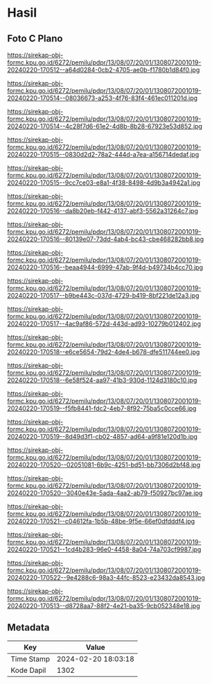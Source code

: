 # Hasil

## Foto C Plano

https://sirekap-obj-formc.kpu.go.id/6272/pemilu/pdpr/13/08/07/20/01/1308072001019-20240220-170512--a64d0284-0cb2-4705-ae0b-f1780b1d84f0.jpg

https://sirekap-obj-formc.kpu.go.id/6272/pemilu/pdpr/13/08/07/20/01/1308072001019-20240220-170514--08036673-a253-4f76-83f4-461ec011201d.jpg

https://sirekap-obj-formc.kpu.go.id/6272/pemilu/pdpr/13/08/07/20/01/1308072001019-20240220-170514--4c28f7d6-61e2-4d8b-8b28-67923e53d852.jpg

https://sirekap-obj-formc.kpu.go.id/6272/pemilu/pdpr/13/08/07/20/01/1308072001019-20240220-170515--0830d2d2-78a2-444d-a7ea-a156714dedaf.jpg

https://sirekap-obj-formc.kpu.go.id/6272/pemilu/pdpr/13/08/07/20/01/1308072001019-20240220-170515--9cc7ce03-e8a1-4f38-8498-4d9b3a4942a1.jpg

https://sirekap-obj-formc.kpu.go.id/6272/pemilu/pdpr/13/08/07/20/01/1308072001019-20240220-170516--da8b20eb-f442-4137-abf3-5562a31264c7.jpg

https://sirekap-obj-formc.kpu.go.id/6272/pemilu/pdpr/13/08/07/20/01/1308072001019-20240220-170516--80139e07-73dd-4ab4-bc43-cbe468282bb8.jpg

https://sirekap-obj-formc.kpu.go.id/6272/pemilu/pdpr/13/08/07/20/01/1308072001019-20240220-170516--beaa4944-6999-47ab-9f4d-b49734b4cc70.jpg

https://sirekap-obj-formc.kpu.go.id/6272/pemilu/pdpr/13/08/07/20/01/1308072001019-20240220-170517--b9be443c-037d-4729-b419-8bf221de12a3.jpg

https://sirekap-obj-formc.kpu.go.id/6272/pemilu/pdpr/13/08/07/20/01/1308072001019-20240220-170517--4ac9af86-572d-443d-ad93-10279b012402.jpg

https://sirekap-obj-formc.kpu.go.id/6272/pemilu/pdpr/13/08/07/20/01/1308072001019-20240220-170518--e6ce5654-79d2-4de4-b678-dfe511744ee0.jpg

https://sirekap-obj-formc.kpu.go.id/6272/pemilu/pdpr/13/08/07/20/01/1308072001019-20240220-170518--6e58f524-aa97-41b3-930d-1124d3180c10.jpg

https://sirekap-obj-formc.kpu.go.id/6272/pemilu/pdpr/13/08/07/20/01/1308072001019-20240220-170519--f5fb8441-fdc2-4eb7-8f92-75ba5c0cce66.jpg

https://sirekap-obj-formc.kpu.go.id/6272/pemilu/pdpr/13/08/07/20/01/1308072001019-20240220-170519--8d49d3f1-cb02-4857-ad64-a9f81e120d1b.jpg

https://sirekap-obj-formc.kpu.go.id/6272/pemilu/pdpr/13/08/07/20/01/1308072001019-20240220-170520--02051081-6b9c-4251-bd51-bb7306d2bf48.jpg

https://sirekap-obj-formc.kpu.go.id/6272/pemilu/pdpr/13/08/07/20/01/1308072001019-20240220-170520--3040e43e-5ada-4aa2-ab79-f50927bc97ae.jpg

https://sirekap-obj-formc.kpu.go.id/6272/pemilu/pdpr/13/08/07/20/01/1308072001019-20240220-170521--c04612fa-1b5b-48be-9f5e-66ef0dfdddf4.jpg

https://sirekap-obj-formc.kpu.go.id/6272/pemilu/pdpr/13/08/07/20/01/1308072001019-20240220-170521--1cd4b283-96e0-4458-8a04-74a703cf9987.jpg

https://sirekap-obj-formc.kpu.go.id/6272/pemilu/pdpr/13/08/07/20/01/1308072001019-20240220-170522--9e4288c6-98a3-44fc-8523-e23432da8543.jpg

https://sirekap-obj-formc.kpu.go.id/6272/pemilu/pdpr/13/08/07/20/01/1308072001019-20240220-170513--d8728aa7-88f2-4e21-ba35-9cb052348e18.jpg


## Metadata

| Key        | Value               |
| ---------- | ------------------- |
| Time Stamp | 2024-02-20 18:03:18 |
| Kode Dapil | 1302                |



